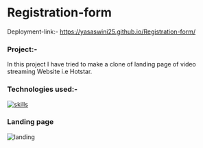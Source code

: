 # Registration-form
Deployment-link:- https://yasaswini25.github.io/Registration-form/
### Project:-
In this project I have tried to make a clone of landing page of video streaming Website i.e Hotstar.
### Technologies used:-
[![skills](https://skillicons.dev/icons?i=html,css,js)](https://skillicons.dev)
### Landing page
![landing](https://github.com/Yasaswini25/Registration-form/blob/main/bg.jpg)
